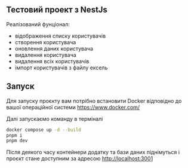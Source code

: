 
## Тестовий проект з NestJs

Реалізований фунціонал:
- відображення списку користувачів
- створення користувача
- оновлення даних користувача
- видалення користувача
- видалення всіх користувачів
- імпорт користувачів з файлу ексель

## Запуск

Для запуску проєкту вам потрібно встановити Docker відповідно до вашої операційної системи https://www.docker.com/

Далі запускаємо команду в терміналі
```bash
docker compose up -d --build
pnpm i
pnpm dev
```
Після деякого часу контейнери додатку та бази даних піднімуться і проєкт стане доступним за адресою [http://localhost:3001](http://localhost:3001)
